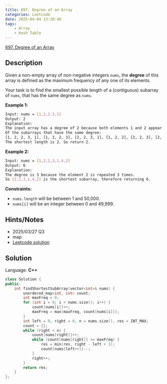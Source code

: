 ```yaml
---
title: 697. Degree of an Array
categories: Leetcode
date: 2025-04-04 13:30:40
tags:
    - Array
    - Hash Table
---
```


[697. Degree of an Array](https://leetcode.com/problems/degree-of-an-array/description/)

## Description

Given a non-empty array of non-negative integers `nums`, the <b>degree</b> of this array is defined as the maximum frequency of any one of its elements.

Your task is to find the smallest possible length of a (contiguous) subarray of `nums`, that has the same degree as `nums`.

**Example 1:**

```bash
Input: nums = [1,2,2,3,1]
Output: 2
Explanation:
The input array has a degree of 2 because both elements 1 and 2 appear twice.
Of the subarrays that have the same degree:
[1, 2, 2, 3, 1], [1, 2, 2, 3], [2, 2, 3, 1], [1, 2, 2], [2, 2, 3], [2, 2]
The shortest length is 2. So return 2.
```

**Example 2:**

```bash
Input: nums = [1,2,2,3,1,4,2]
Output: 6
Explanation:
The degree is 3 because the element 2 is repeated 3 times.
So [2,2,3,1,4,2] is the shortest subarray, therefore returning 6.
```

**Constraints:**

- `nums.length` will be between 1 and 50,000.
- `nums[i]` will be an integer between 0 and 49,999.

## Hints/Notes

- 2025/03/27 Q3
- map
- [Leetcode solution](https://leetcode.com/problems/degree-of-an-array/editorial/)

## Solution

Language: **C++**

```C++
class Solution {
public:
    int findShortestSubArray(vector<int>& nums) {
        unordered_map<int, int> count;
        int maxFreq = 0;
        for (int i = 0; i < nums.size(); i++) {
            count[nums[i]]++;
            maxFreq = max(maxFreq, count[nums[i]]);
        }
        int left = 0, right = 0, n = nums.size(), res = INT_MAX;
        count = {};
        while (right < n) {
            count[nums[right]]++;
            while (count[nums[right]] >= maxFreq) {
                res = min(res, right - left + 1);
                count[nums[left++]]--;
            }
            right++;
        }
        return res;
    }
};
```
